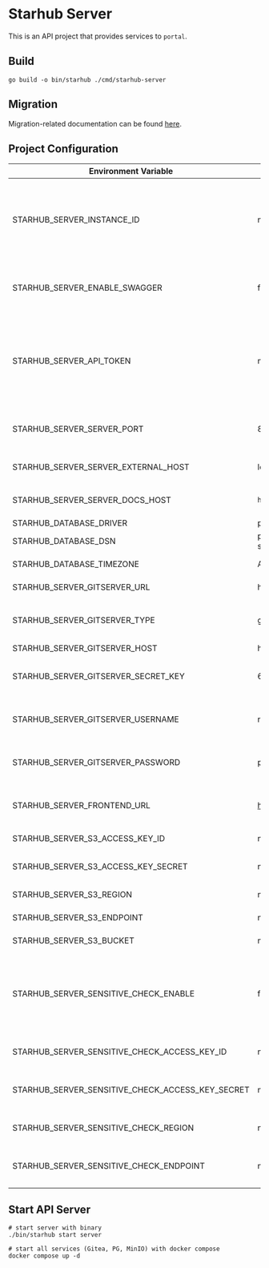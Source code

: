 # Starhub Server

This is an API project that provides services to `portal`.

## Build

```shell
go build -o bin/starhub ./cmd/starhub-server
```
## Migration

Migration-related documentation can be found [here](docs/en/migration.md).

## Project Configuration

| Environment Variable | Default Value | Description |
| --- | --- | --- |
| STARHUB_SERVER_INSTANCE_ID | none | A unique instance ID used to identify multiple instances during deployment |
| STARHUB_SERVER_ENABLE_SWAGGER | false | Whether to enable Swagger documentation service |
| STARHUB_SERVER_API_TOKEN | none | API token for identity verification with the frontend, it needs to be 128 characters long |
| STARHUB_SERVER_SERVER_PORT | 8080 | Port on which Starhub Server listens after startup |
| STARHUB_SERVER_SERVER_EXTERNAL_HOST | localhost | Host after Starhub Server startup |
| STARHUB_SERVER_SERVER_DOCS_HOST | `http://localhost:6636` | Host after Swagger startup |
| STARHUB_DATABASE_DRIVER | pg | Database type |
| STARHUB_DATABASE_DSN | postgresql://postgres:postgres@localhost:5432/STARHUB_SERVER?sslmode=disable | Database DSN |
| STARHUB_DATABASE_TIMEZONE | Asia/Shanghai | Database timezone |
| STARHUB_SERVER_GITSERVER_URL | http://localhost:3000 | Git server address |
| STARHUB_SERVER_GITSERVER_TYPE | gitea | Git server type, currently only supports gitea |
| STARHUB_SERVER_GITSERVER_HOST | http://localhost:3000 | Git server host |
| STARHUB_SERVER_GITSERVER_SECRET_KEY | 619c849c49e03754454ccd4cda79a209ce0b30b3 | Access token for Git server administrator user |
| STARHUB_SERVER_GITSERVER_USERNAME | root | Account of the Git server administrator user |
| STARHUB_SERVER_GITSERVER_PASSWORD | password123 | Password of the Git server administrator user |
| STARHUB_SERVER_FRONTEND_URL | https://portal-stg.opencsg.com | URL after Starhub frontend project startup |
| STARHUB_SERVER_S3_ACCESS_KEY_ID | none | S3 storage Access key ID |
| STARHUB_SERVER_S3_ACCESS_KEY_SECRET | none | S3 storage Access key Secret |
| STARHUB_SERVER_S3_REGION | none | S3 storage region |
| STARHUB_SERVER_S3_ENDPOINT | none | S3 storage address |
| STARHUB_SERVER_S3_BUCKET | none | S3 storage bucket |
| STARHUB_SERVER_SENSITIVE_CHECK_ENABLE | false | Whether to enable text review (currently only supports Alibaba Cloud content review service) |
| STARHUB_SERVER_SENSITIVE_CHECK_ACCESS_KEY_ID | none | Alibaba Cloud content review Access key ID |
| STARHUB_SERVER_SENSITIVE_CHECK_ACCESS_KEY_SECRET | none | Alibaba Cloud content review Access key secret |
| STARHUB_SERVER_SENSITIVE_CHECK_REGION | none | Alibaba Cloud content review region |
| STARHUB_SERVER_SENSITIVE_CHECK_ENDPOINT | none | Alibaba Cloud content review service address |

## Start API Server

```shell
# start server with binary
./bin/starhub start server

# start all services (Gitea, PG, MinIO) with docker compose
docker compose up -d
```